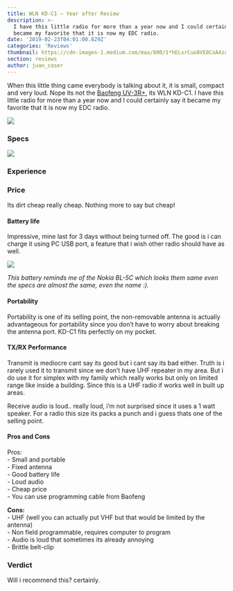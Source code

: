 ```yaml
---
title: WLN KD-C1 — Year after Review
description: >-
  I have this little radio for more than a year now and I could certainly say it
  became my favorite that it is now my EDC radio.
date: '2019-02-23T04:01:00.829Z'
categories: 'Reviews'
thumbnail: https://cdn-images-1.medium.com/max/800/1*hELxrCuo8VE8CoA4zoVa5w.png
section: reviews
author: juan_caser
---
```


When this little thing came everybody is talking about it, it is small, compact and very loud. Nope its not the [Baofeng UV-3R+](https://medium.com/@hamph/baofeng-uv-3r-a-year-after-review-3aa0f99e3881), its WLN KD-C1. I have this little radio for more than a year now and I could certainly say it became my favorite that it is now my EDC radio.

![](https://cdn-images-1.medium.com/max/800/1*hELxrCuo8VE8CoA4zoVa5w.png)

### Specs

![](https://cdn-images-1.medium.com/max/800/1*aHlC3yjqeskv9Ty0GfnHaw.png)

### Experience

### Price

Its dirt cheap really cheap. Nothing more to say but cheap!

#### Battery life

Impressive, mine last for 3 days without being turned off. The good is i can charge it using PC USB port, a feature that i wish other radio should have as well.

![](https://cdn-images-1.medium.com/max/800/1*xYSnoYk-urqisujvbQjv5g.jpeg)

_This battery reminds me of the Nokia BL-5C which looks them same even the specs are almost the same, even the name :)._

#### Portability

Portability is one of its selling point, the non-removable antenna is actually advantageous for portability since you don’t have to worry about breaking the antenna port. KD-C1 fits perfectly on my pocket.

#### TX/RX Performance

Transmit is mediocre cant say its good but i cant say its bad either. Truth is i rarely used it to transmit since we don’t have UHF repeater in my area. But i do use it for simplex with my family which really works but only on limited range like inside a building. Since this is a UHF radio if works well in built up areas.

Receive audio is loud.. really loud, i’m not surprised since it uses a 1 watt speaker. For a radio this size its packs a punch and i guess thats one of the selling point.

#### Pros and Cons

Pros:   
\- Small and portable  
\- Fixed antenna  
\- Good battery life  
\- Loud audio  
\- Cheap price  
\- You can use programming cable from Baofeng

**Cons:**  
\- UHF (well you can actually put VHF but that would be limited by the antenna)  
\- Non field programmable, requires computer to program  
\- Audio is loud that sometimes its already annoying  
\- Brittle belt-clip

### Verdict

Will i recommend this? certainly.